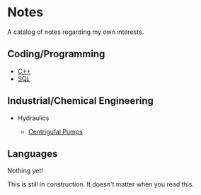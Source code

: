 # Notes
A catalog of notes regarding my own interests.

## Coding/Programming

- [C++](./cpp/README.md)
- [SQL](./sql/sql-notes.md)

## Industrial/Chemical Engineering

- Hydraulics
  
  - [Centrigufal Pumps](./pumps/pump-notes.md)

## Languages

Nothing yet!


This is still in construction. It doesn't matter when you read this.